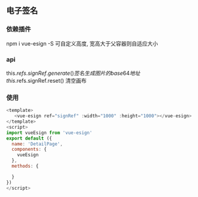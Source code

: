 ## 电子签名

### 依赖插件
npm i vue-esign -S
可自定义高度, 宽高大于父容器则自适应大小
### api
this.$refs.signRef.generate() 签名生成图片的base64地址
this.$refs.signRef.reset() 清空画布
### 使用
```js
<template>
   <vue-esign ref="signRef" :width="1000" :height="1000"></vue-esign>
</template>
<script>
import vueEsign from 'vue-esign'
export default ({
  name: 'DetailPage',
  components: {
    vueEsign
  },
  methods: {

  }
})
</script>
```